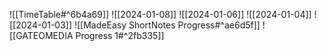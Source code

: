 ![[TimeTable#^6b4a69]]
![[2024-01-08]]
![[2024-01-06]]
![[2024-01-04]]
![[2024-01-03]]
![[MadeEasy ShortNotes Progress#^ae6d5f]]
![[GATEOMEDIA Progress 1#^2fb335]]

